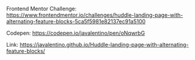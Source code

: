 Frontend Mentor Challenge: https://www.frontendmentor.io/challenges/huddle-landing-page-with-alternating-feature-blocks-5ca5f5981e82137ec91a5100

Codepen: https://codepen.io/javalentino/pen/oNqwrbG

Link: https://javalentino.github.io/Huddle-landing-page-with-alternating-feature-blocks/
